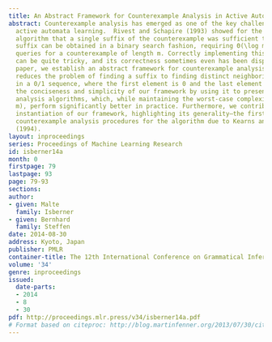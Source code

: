 ```yaml
---
title: An Abstract Framework for Counterexample Analysis in Active Automata Learning
abstract: Counterexample analysis has emerged as one of the key challenges in Angluin-style
  active automata learning.  Rivest and Schapire (1993) showed for the \mathrmL^*
  algorithm that a single suffix of the counterexample was sufficient to ensure progress.  This
  suffix can be obtained in a binary search fashion, requiring Θ(\log m) membership
  queries for a counterexample of length m. Correctly implementing this algorithm
  can be quite tricky, and its correctness sometimes even has been disputed. In this
  paper, we establish an abstract framework for counterexample analysis, which basically
  reduces the problem of finding a suffix to finding distinct neighboring elements
  in a 0/1 sequence, where the first element is 0 and the last element is 1. We demonstrate
  the conciseness and simplicity of our framework by using it to present new counterexample
  analysis algorithms, which, while maintaining the worst-case complexity of O(\log
  m), perform significantly better in practice. Furthermore, we contribute—in a second
  instantiation of our framework, highlighting its generality—the first sublinear
  counterexample analysis procedures for the algorithm due to Kearns and Vazirani
  (1994).
layout: inproceedings
series: Proceedings of Machine Learning Research
id: isberner14a
month: 0
firstpage: 79
lastpage: 93
page: 79-93
sections: 
author:
- given: Malte
  family: Isberner
- given: Bernhard
  family: Steffen
date: 2014-08-30
address: Kyoto, Japan
publisher: PMLR
container-title: The 12th International Conference on Grammatical Inference
volume: '34'
genre: inproceedings
issued:
  date-parts:
  - 2014
  - 8
  - 30
pdf: http://proceedings.mlr.press/v34/isberner14a.pdf
# Format based on citeproc: http://blog.martinfenner.org/2013/07/30/citeproc-yaml-for-bibliographies/
---
```

